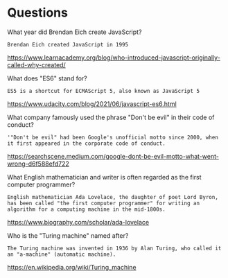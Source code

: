 # Questions

What year did Brendan Eich create JavaScript?

```
Brendan Eich created JavaScript in 1995
```
https://www.learnacademy.org/blog/who-introduced-javascript-originally-called-why-created/


What does "ES6" stand for?

```
ES5 is a shortcut for ECMAScript 5, also known as JavaScript 5
```
https://www.udacity.com/blog/2021/06/javascript-es6.html


What company famously used the phrase "Don't be evil" in their code of conduct?

```
'"Don't be evil" had been Google's unofficial motto since 2000, when it first appeared in the corporate code of conduct. 
```
https://searchscene.medium.com/google-dont-be-evil-motto-what-went-wrong-d6f588efd722


What English mathematician and writer is often regarded as the first computer programmer?

```
English mathematician Ada Lovelace, the daughter of poet Lord Byron, has been called "the first computer programmer" for writing an algorithm for a computing machine in the mid-1800s.
```
https://www.biography.com/scholar/ada-lovelace


Who is the "Turing machine" named after?

```
The Turing machine was invented in 1936 by Alan Turing, who called it an "a-machine" (automatic machine).
```

https://en.wikipedia.org/wiki/Turing_machine
